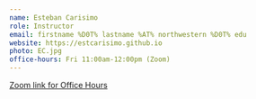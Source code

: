 ```yaml
---
name: Esteban Carisimo
role: Instructor
email: firstname %D0T% lastname %AT% northwestern %D0T% edu
website: https://estcarisimo.github.io
photo: EC.jpg
office-hours: Fri 11:00am-12:00pm (Zoom)
---
```


[Zoom link for Office Hours](https://northwestern.zoom.us/j/98577867972)
